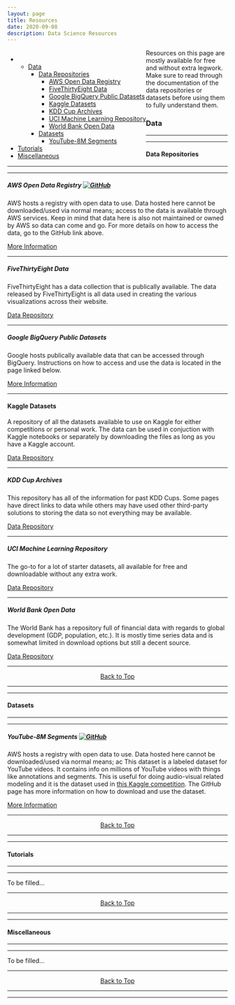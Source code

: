 ```yaml
---
layout: page
title: Resources
date: 2020-09-08
description: Data Science Resources
---
```

<a name="top"></a>
<div class="navbar">
    <div class="navbar-inner">
        <ul class="nav" style="float:left">
            <li>
                <ul class="dropdown">
                    <li><a href="#Data">Data</a>
                        <ul class="dropdown-content">
                            <li>
                                <a href="#data_repos">Data Repositories</a>
                                <ul class="dropdown-subcontent-level-1">
                                    <li><a href="#aws">AWS Open Data Registry</a></li>
                                    <li><a href="#fivethirtyeight">FiveThirtyEight Data</a></li>
                                    <li><a href="#google">Google BigQuery Public Datasets</a></li>
                                    <li><a href="#kaggle">Kaggle Datasets</a></li>
                                    <li><a href="#kdd">KDD Cup Archives</a></li>
                                    <li><a href="#uci">UCI Machine Learning Repository</a></li>
                                    <li><a href="#world_bank">World Bank Open Data</a></li>
                                </ul>
                            </li>
                            <li>
                                <a href="#datasets">Datasets</a>
                                <ul class="dropdown-subcontent-level-1">
                                    <li><a href="#youtube">YouTube-8M Segments</a></li>
                                </ul>
                            </li>
                        </ul>
                    </li>
                </ul>
            </li>
            <li><a href="#Tutorials">Tutorials</a></li>
            <li><a href="#Miscellaneous">Miscellaneous</a></li>
        </ul>
    </div>
</div>

Resources on this page are mostly available for free and without extra legwork. Make sure to read through the documentation of the data repositories or datasets before using them to fully understand them.

### <a name="Data"></a>Data
---
---
#### <a name="data_repos"></a>Data Repositories
---
---
##### <a name="aws"></a>AWS Open Data Registry [![GitHub](icons16/github-icon.png)](https://github.com/awslabs/open-data-registry/)
AWS hosts a registry with open data to use. Data hosted here cannot be downloaded/used via normal means; access to the data is available through AWS services. Keep in mind that data here is also not maintained or owned by AWS so data can come and go. For more details on how to access the data, go to the GitHub link above. 

[More Information](https://aws.amazon.com/datasets/) 

---

##### <a name="fivethirtyeight"></a>FiveThirtyEight Data
FiveThirtyEight has a data collection that is publically available. The data released by FiveThirtyEight is all data used in creating the various visualizations across their website.

[Data Repository](https://data.fivethirtyeight.com/)

---

##### <a name="google"></a>Google BigQuery Public Datasets
Google hosts publically available data that can be accessed through BigQuery. Instructions on how to access and use the data is located in the page linked below.

[More Information](https://cloud.google.com/bigquery/public-data/)

---

#### <a name="kaggle"></a>Kaggle Datasets
A repository of all the datasets available to use on Kaggle for either competitions or personal work. The data can be used in conjuction with Kaggle notebooks or separately by downloading the files as long as you have a Kaggle account.

[Data Repository](https://www.kaggle.com/datasets)

---

##### <a name="kdd"></a>KDD Cup Archives
This repository has all of the information for past KDD Cups. Some pages have direct links to data while others may have used other third-party solutions to storing the data so not everything may be available.

[Data Repository](https://www.kdd.org/kdd-cup)

---

##### <a name="uci"></a>UCI Machine Learning Repository
The go-to for a lot of starter datasets, all available for free and downloadable without any extra work.

[Data Repository](https://archive.ics.uci.edu/ml/datasets.html)

---

##### <a name="world_bank"></a>World Bank Open Data
The World Bank has a repository full of financial data with regards to global development (GDP, population, etc.). It is mostly time series data and is somewhat limited in download options but still a decent source.

[Data Repository](https://data.worldbank.org/)

---

<center><a href="#top">Back to Top</a></center>

---
---
#### <a name="datasets"></a>Datasets
---
---
##### <a name="youtube"></a>YouTube-8M Segments [![GitHub](icons16/github-icon.png)](https://github.com/google/youtube-8m)
AWS hosts a registry with open data to use. Data hosted here cannot be downloaded/used via normal means; ac
This dataset is a labeled dataset for YouTube videos. It contains info on millions of YouTube videos with things like annotations and segments. This is useful for doing audio-visual related modeling and it is the dataset used in [this Kaggle competition](https://www.kaggle.com/c/youtube8m-2019). The GitHub page has more information on how to download and use the dataset.

[More Information](https://research.google.com/youtube8m/)

---

<center><a href="#top">Back to Top</a></center>

---
---

#### <a name="Tutorials"></a>Tutorials
---
---

To be filled...

---

<center><a href="#top">Back to Top</a></center>

---
---

#### <a name="Miscellaneous"></a>Miscellaneous
---
---

To be filled...

---

<center><a href="#top">Back to Top</a></center>

---
---
